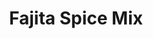 ---
title: Fajita Spice Mix
metadata:
  course: Spice
  title: Fajita Spice Mix
  source: https://www.bbcgoodfood.com/recipes/fajita-seasoning
ingredients:
- name: ground cumin
  amount: 1 tbsp
- name: garlic powder
  amount: 1 tbsp
- name: dried oregano
  amount: 1.5 tbsp
- name: ground coriander
  amount: 0.5 tbsp
- name: sweet smoked paprika
  amount: 2 tbsp
- name: hot chilli powder
  amount: 0.5 tbsp
cookware:
- name: bowl
- name: container
steps:
- description: Put the hot chilli powder, sweet smoked paprika, ground cumin, garlic
    powder, ground coriander and dried oregano in a bowl and mix to combine.
- description: Tip into a container, and store in a cupboard.

---